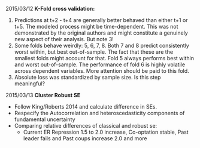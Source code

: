 2015/03/12 __K-Fold cross validation:__ 

1. Predictions at t+2 - t+4 are generally better behaved than
    either t+1 or t+5. The modeled process might be time-dependent. This was not demonstrated by the original authors and might constitute a genuinely new aspect of their analysis. But note 3!
2. Some folds behave weirdly: 5, 6, 7, 8. Both 7 and 8 predict 
    consistently worst within, but best out-of-sample. The fact that these are the smallest folds might account for that. Fold 5 always performs best within and worst out-of-sample. The performance of fold 6 is highly volatile across dependent variables. More attention should be paid to this fold.
3. Absolute loss was standardized by sample size. Is this step  
    meaningful?

2015/03/13 __Cluster Robust SE__

- Follow King/Roberts 2014 and calculate difference in SEs.
- Respecify the Autocorrelation and heteroscedasticity 
  components of fundamental uncertainty
- Comparing relative differences of classical and robust se:
    + Current ER Repression 1.5 to 2.0 increase, Co-optation stable, Past leader fails and Past coups increase 2.0 and more


